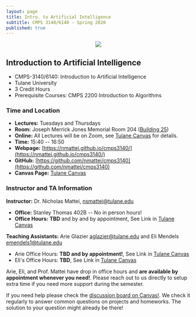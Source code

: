 ```yaml
---
layout: page
title: Intro. to Artificial Intelligence
subtitle: CMPS 3140/6140 - Spring 2020
published: true
---
```

<p style="text-align:center;"><img src="{{ 'img/hal.jpg' | relative_url }}" /></p>

## Introduction to Artificial Intelligence 
* CMPS-3140/6140: Introduction to Artificial Intelligence
* Tulane University
* 3 Credit Hours
* Prerequisite Courses: CMPS 2200 Introduction to Algorithms

### Time and Location
* **Lectures:** Tuesdays and Thursdays 
* **Room:** Joseph Merrick Jones Memorial Room 204 ([Building 25](https://campusservices.tulane.edu/resources/map))
* **Online:** All Lectures will be on Zoom, see [Tulane Canvas](https://tulane.instructure.com/) for details.
* **Time:** 15:40 -- 16:50
* **Webpage:** [https://nmattei.github.io/cmps3140/](https://nmattei.github.io/cmps3140/)
* **GitHub:** [https://github.com/nmattei/cmps3140](https://github.com/nmattei/cmps3140)
* **Canvas Page:** [Tulane Canvas](https://tulane.instructure.com/)

### Instructor and TA Information
**Instructor:** Dr. Nicholas Mattei, <nsmattei@tulane.edu>
* **Office:** Stanley Thomas 402B -- No in person hours!
* **Office Hours:** **TBD** and by and by appointment, See Link in [Tulane Canvas](https://tulane.instructure.com/)

**Teaching Assistants:** Arie Glazier <aglazier@tulane.edu> and Eli Mendels <emendels1@tulane.edu>
*  Arie Office Hours: **TBD and by appointment!**, See Link in [Tulane Canvas](https://tulane.instructure.com/)
* Eli's Office Hours: **TBD**, See Link in [Tulane Canvas](https://tulane.instructure.com/)

Arie, Eli, and Prof. Mattei have drop in office hours and **are available by appointment whenever you need!**.  Please reach out to us directly to setup extra time if you need more support during the semester.

If you need help please check the [discussion board on Canvas!](https://tulane.instructure.com/courses/2227316/discussion_topics). We check it regularly to answer common questions on projects and homeworks.  The solution to your question might already be there!
